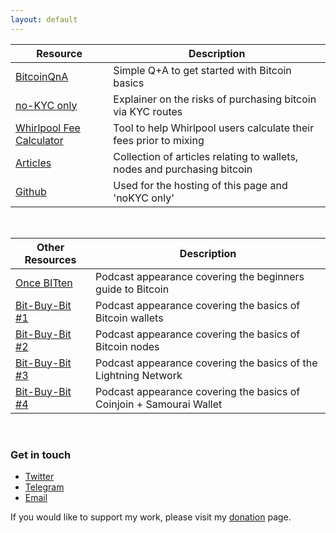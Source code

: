 ```yaml
---
layout: default
---
```



| Resource                   | Description                                                                |
|---------------------------|----------------------------------------------------------------------------|
| [BitcoinQnA](https://www.bitcoinqna.com/)               | Simple Q+A to get started with Bitcoin basics                              |
| [no-KYC only](https://www.nokyconly.com/)               | Explainer on the risks of purchasing bitcoin via KYC routes                |
| [Whirlpool Fee  Calculator](https://www.whirlpoolfees.com/) | Tool to help Whirlpool users calculate their fees prior to mixing |
| [Articles](https://www.bitcoinqna.com/articles)                | Collection of articles relating to wallets, nodes and purchasing bitcoin   |
| [Github](https://github.com/BitcoinQnA)                    | Used for the hosting of this page and 'noKYC only'                     |


<br/>

| Other Resources                   | Description                                                                |
|---------------------------|----------------------------------------------------------------------------|
| [Once BITten](https://anchor.fm/daniel-prince6/episodes/BitcoinQ_A---Beginners-Or-Refreshers-Guide-To-Bitcoin-eguivq)               | Podcast appearance covering the beginners guide to Bitcoin                               |
| [Bit-Buy-Bit #1](https://www.bit-buy-bit.com/podcast-1/episode/26df4d37/ep35-bitcoin-podcast-with-itcoin-qa)               | Podcast appearance covering the basics of Bitcoin wallets                |
| [Bit-Buy-Bit #2](https://www.bit-buy-bit.com/podcast-1/episode/1c6e67f7/ep38-bitcoin-podcast-with-bitcoin-qa-nodes)               | Podcast appearance covering the basics of Bitcoin nodes                |
| [Bit-Buy-Bit #3](https://www.bit-buy-bit.com/podcast-1/episode/1cdf5f46/ep41-bitcoin-podcast-with-bitcoin-qa-lightning)               | Podcast appearance covering the basics of the Lightning Network                |
| [Bit-Buy-Bit #4](https://www.bit-buy-bit.com/podcast-1/episode/2a64f9e1/ep43-bitcoin-podcast-with-bitcoin-qa-coinjoin)               | Podcast appearance covering the basics of Coinjoin + Samourai Wallet                |


<br/>

### Get in touch

*   [Twitter](https://twitter.com/BitcoinQ_A)
*   [Telegram](https://t.me/BitcoinQnA)
*   [Email](mailto:bitcoinqna@protonmail.com)


If you would like to support my work, please visit my [donation](https://www.bitcoinqna.com/donations) page.

